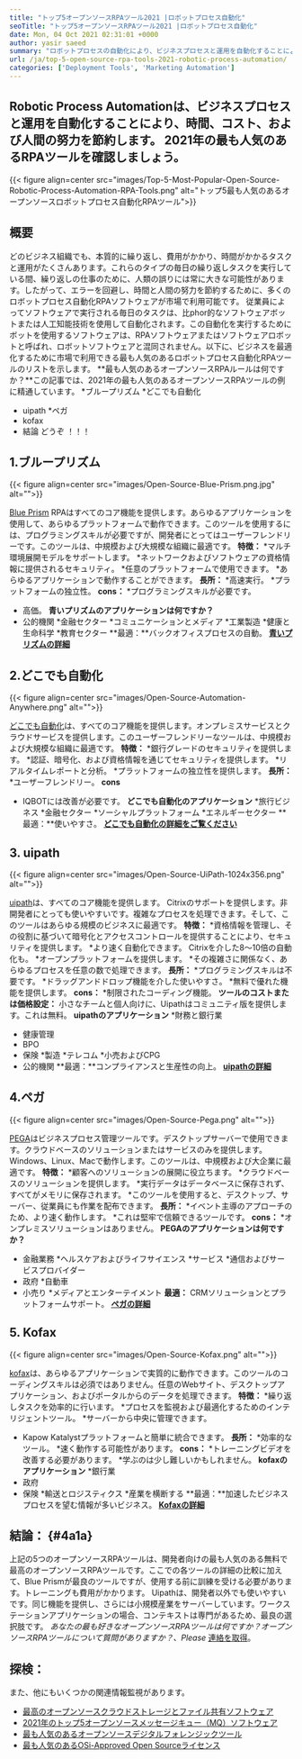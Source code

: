 ```yaml
---
title: "トップ5オープンソースRPAツール2021 |ロボットプロセス自動化" 
seoTitle: "トップ5オープンソースRPAツール2021 |ロボットプロセス自動化" 
date: Mon, 04 Oct 2021 02:31:01 +0000
author: yasir saeed
summary: "ロボットプロセスの自動化により、ビジネスプロセスと運用を自動化することにより、時間、コスト、および人間の努力を節約できます。 2021年の最も人気のあるRPAツールを確認しましょう。" 
url: /ja/top-5-open-source-rpa-tools-2021-robotic-process-automation/
categories: ['Deployment Tools', 'Marketing Automation']
---
```


## Robotic Process Automationは、ビジネスプロセスと運用を自動化することにより、時間、コスト、および人間の努力を節約します。 2021年の最も人気のあるRPAツールを確認しましょう。

{{< figure align=center src="images/Top-5-Most-Popular-Open-Source-Robotic-Process-Automation-RPA-Tools.png" alt="トップ5最も人気のあるオープンソースロボットプロセス自動化RPAツール">}}


## **概要**
どのビジネス組織でも、本質的に繰り返し、費用がかかり、時間がかかるタスクと運用がたくさんあります。これらのタイプの毎日の繰り返しタスクを実行している間、繰り返しの仕事のために、人類の誤りには常に大きな可能性があります。したがって、エラーを回避し、時間と人間の努力を節約するために、多くのロボットプロセス自動化RPAソフトウェアが市場で利用可能です。
従業員によってソフトウェアで実行される毎日のタスクは、比phor的なソフトウェアボットまたは人工知能技術を使用して自動化されます。この自動化を実行するためにボットを使用するソフトウェアは、RPAソフトウェアまたはソフトウェアロボットと呼ばれ、ロボットソフトウェアと混同されません。以下に、ビジネスを最適化するために市場で利用できる最も人気のあるロボットプロセス自動化RPAツールのリストを示します。
**最も人気のあるオープンソースRPAルールは何ですか？**この記事では、2021年の最も人気のあるオープンソースRPAツールの例に精通しています。
  *ブループリズム
  *どこでも自動化
  * uipath
  *ペガ
  * kofax
  * 結論
どうぞ ！！！

## 1.ブループリズム

{{< figure align=center src="images/Open-Source-Blue-Prism.png.jpg" alt="">}}

[Blue Prism][1] RPAはすべてのコア機能を提供します。あらゆるアプリケーションを使用して、あらゆるプラットフォームで動作できます。このツールを使用するには、プログラミングスキルが必要ですが、開発者にとってはユーザーフレンドリーです。このツールは、中規模および大規模な組織に最適です。
**特徴：**
  *マルチ環境展開モデルをサポートします。
  *ネットワークおよびソフトウェアの資格情報に提供されるセキュリティ。
  *任意のプラットフォームで使用できます。
  *あらゆるアプリケーションで動作することができます。
**長所：**
  *高速実行。
  *プラットフォームの独立性。
 **cons：** 
  *プログラミングスキルが必要です。
  * 高価。
**青いプリズムのアプリケーションは何ですか？**
  * 公的機関
  *金融セクター
  *コミュニケーションとメディア
  *工業製造
  *健康と生命科学
  *教育セクター
**最適：**バックオフィスプロセスの自動。
**[青いプリズムの詳細][1]** 

## 2.どこでも自動化

{{< figure align=center src="images/Open-Source-Automation-Anywhere.png" alt="">}}

[どこでも自動化][2]は、すべてのコア機能を提供します。オンプレミスサービスとクラウドサービスを提供します。このユーザーフレンドリーなツールは、中規模および大規模な組織に最適です。
**特徴：**
  *銀行グレードのセキュリティを提供します。
  *認証、暗号化、および資格情報を通じてセキュリティを提供します。
  *リアルタイムレポートと分析。
  *プラットフォームの独立性を提供します。
**長所：**
  *ユーザーフレンドリー。
**cons** 
  * IQBOTには改善が必要です。
**どこでも自動化のアプリケーション**
  *旅行ビジネス
  *金融セクター
  *ソーシャルプラットフォーム
  *エネルギーセクター
**最適：**使いやすさ。
**[どこでも自動化の詳細をご覧ください][2]** 

## 3. uipath

{{< figure align=center src="images/Open-Source-UiPath-1024x356.png" alt="">}}

[uipath][3]は、すべてのコア機能を提供します。 Citrixのサポートを提供します。非開発者にとっても使いやすいです。複雑なプロセスを処理できます。そして、このツールはあらゆる規模のビジネスに最適です。
**特徴：**
  *資格情報を管理し、その役割に基づいて暗号化とアクセスコントロールを提供することにより、セキュリティを提供します。
  *より速く自動化できます。 Citrixを介した8〜10倍の自動化も。
  *オープンプラットフォームを提供します。
  *その複雑さに関係なく、あらゆるプロセスを任意の数で処理できます。
**長所：**
  *プログラミングスキルは不要です。
  *ドラッグアンドドロップ機能を介した使いやすさ。
  *無料で優れた機能を提供します。
 **cons：** 
  *制限されたコーディング機能。
**ツールのコストまたは価格設定：**
小さなチームと個人向けに、Uipathはコミュニティ版を提供します。これは無料。
 **uipathのアプリケーション** 
  *財務と銀行業
  * 健康管理
  * BPO
  * 保険
  *製造
  *テレコム
  *小売およびCPG
  * 公的機関
**最適：**コンプライアンスと生産性の向上。
**[uipathの詳細][3]** 

## 4.ペガ

{{< figure align=center src="images/Open-Source-Pega.png" alt="">}}

[PEGA][4]はビジネスプロセス管理ツールです。デスクトップサーバーで使用できます。クラウドベースのソリューションまたはサービスのみを提供します。 Windows、Linux、Macで動作します。このツールは、中規模および大企業に最適です。
**特徴：**
  *顧客へのソリューションの展開に役立ちます。
  *クラウドベースのソリューションを提供します。
  *実行データはデータベースに保存されず、すべてがメモリに保存されます。
  *このツールを使用すると、デスクトップ、サーバー、従業員にも作業を配布できます。
**長所：**
  *イベント主導のアプローチのため、より速く動作します。
  *これは堅牢で信頼できるツールです。
 **cons：** 
  *オンプレミスソリューションはありません。
 **PEGAのアプリケーションは何ですか？** 
  * 金融業務
  *ヘルスケアおよびライフサイエンス
  *サービス
  *通信およびサービスプロバイダー
  * 政府
  *自動車
  * 小売り
  *メディアとエンターテイメント
**最適：** CRMソリューションとプラットフォームサポート。
**[ペガの詳細][4]** 

## 5. Kofax

{{< figure align=center src="images/Open-Source-Kofax.png" alt="">}}

[kofax][5]は、あらゆるアプリケーションで実質的に動作できます。このツールのコーディングスキルは必須ではありません。任意のWebサイト、デスクトップアプリケーション、およびポータルからのデータを処理できます。
**特徴：**
  *繰り返しタスクを効率的に行います。
  *プロセスを監視および最適化するためのインテリジェントツール。
  *サーバーから中央に管理できます。
  * Kapow Katalystプラットフォームと簡単に統合できます。
**長所：**
  *効率的なツール。
  *速く動作する可能性があります。
 **cons：** 
  *トレーニングビデオを改善する必要があります。
  *学ぶのは少し難しいかもしれません。
 **kofaxのアプリケーション** 
  *銀行業
  * 政府
  * 保険
  *輸送とロジスティクス
  *産業を横断する
**最適：**加速したビジネスプロセスを望む情報が多いビジネス。
**[Kofaxの詳細][5]** 

## **結論：**   {#4a1a}
上記の5つのオープンソースRPAツールは、開発者向けの最も人気のある無料で最高のオープンソースRPAツールです。ここでの各ツールの詳細の比較に加えて、Blue Prismが最良のツールですが、使用する前に訓練を受ける必要があります。トレーニングも費用がかかります。 Uipathは、開発者以外でも使いやすいです。同じ機能を提供し、さらには小規模産業をサーバーしています。ワークステーションアプリケーションの場合、コンテキストは専門があるため、最良の選択肢です。
_あなたの最も好きなオープンソースRPAツールは何ですか？オープンソースRPAツールについて質問がありますか？、Please_ [連絡を取得][6]。

## 探検：
また、他にもいくつかの関連情報監視があります。
  * [最高のオープンソースクラウドストレージとファイル共有ソフトウェア][7]
  * [2021年のトップ5オープンソースメッセージキュー（MQ）ソフトウェア][8]
  * [最も人気のあるオープンソースデジタルフォレンジックツール][9]
  * [最も人気のあるOSi-Approved Open Sourceライセンス][10]

  
[1]: https://www.blueprism.com/
[2]: https://www.automationanywhere.com/
[3]: https://www.uipath.com/
[4]: https://www.pega.com/
[5]: https://www.kofax.com/
[6]: mailto:yasir.saeed@aspose.com
[7]: https://products.containerize.com/backup-and-sync/
[8]: https://blog.containerize.com/message-queue-software/top-5-open-source-message-queue-software-in-2021/
[9]: https://blog.containerize.com/digital-forensic-tools/top-5-open-source-digital-forensic-tools-in-2021/
[10]: https://blog.containerize.com/licenses-standards/top-5-most-popular-osi-approved-open-source-licenses-of-2021/

